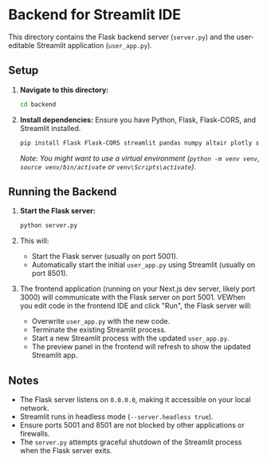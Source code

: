 # Backend for Streamlit IDE

This directory contains the Flask backend server (`server.py`) and the user-editable Streamlit application (`user_app.py`).

## Setup

1.  **Navigate to this directory:**
    ```bash
    cd backend
    ```
2.  **Install dependencies:** Ensure you have Python, Flask, Flask-CORS, and Streamlit installed.
    ```bash
    pip install Flask Flask-CORS streamlit pandas numpy altair plotly streamlit-plotly-events
    ```
    *Note: You might want to use a virtual environment (`python -m venv venv`, `source venv/bin/activate` or `venv\Scripts\activate`).*

## Running the Backend

1.  **Start the Flask server:**
    ```bash
    python server.py
    ```
2.  This will:
    *   Start the Flask server (usually on port 5001).
    *   Automatically start the initial `user_app.py` using Streamlit (usually on port 8501).

3.  The frontend application (running on your Next.js dev server, likely port 3000) will communicate with the Flask server on port 5001.
VEWhen you edit code in the frontend IDE and click "Run", the Flask server will:
    *   Overwrite `user_app.py` with the new code.
    *   Terminate the existing Streamlit process.
    *   Start a new Streamlit process with the updated `user_app.py`.
    *   The preview panel in the frontend will refresh to show the updated Streamlit app.

## Notes

*   The Flask server listens on `0.0.0.0`, making it accessible on your local network.
*   Streamlit runs in headless mode (`--server.headless true`).
*   Ensure ports 5001 and 8501 are not blocked by other applications or firewalls.
*   The `server.py` attempts graceful shutdown of the Streamlit process when the Flask server exits. 